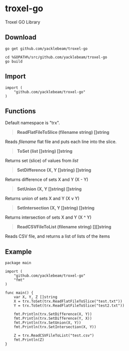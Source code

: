 # troxel-go
Troxel GO Library

## Download

```
go get github.com/yacklebeam/troxel-go

cd %GOPATH%/src/github.com/yacklebeam/troxel-go
go build
```

## Import

```
import (
    "github.com/yacklebeam/troxel-go"
)
```

## Functions

Default namespace is "trx".

> **ReadFlatFileToSlice (filename string) []string**

Reads *filename* flat file and puts each line into the slice.

> **ToSet (list []string) []string**

Returns set (slice) of values from *list*

> **SetDifference (X, Y []string) []string**

Returns difference of sets X and Y (X - Y)

> **SetUnion (X, Y []string) []string**

Returns union of sets X and Y (X v Y)

> **SetIntersection (X, Y []string) []string**

Returns intersection of sets X and Y (X ^ Y)

> **ReadCSVFileToList (filename string) [][]string**

Reads CSV file, and returns a list of lists of the items

## Example

```
package main

import (
    "github.com/yacklebeam/troxel-go"
    "fmt"
)

func main() {
    var X, Y, Z []string
    X = trx.ToSet(trx.ReadFlatFileToSlice("test.txt"))
    Y = trx.ToSet(trx.ReadFlatFileToSlice("test2.txt"))
    
    fmt.Println(trx.SetDifference(X, Y))
    fmt.Println(trx.SetDifference(Y, X))
    fmt.Println(trx.SetUnion(X, Y))
    fmt.Println(trx.SetIntersection(X, Y))

    Z = trx.ReadCSVFileToList("test.csv")
    fmt.Println(Z)
}
```